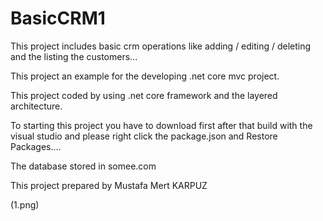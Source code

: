 # BasicCRM1

This project includes basic crm operations like adding / editing / deleting and the listing the customers...

This project an example for the developing .net core mvc project.

This project coded by using .net core framework and the layered architecture.

To starting this project you have to download first after that build with the visual studio and please right click the package.json and Restore Packages....

The database stored in somee.com

This project prepared by Mustafa Mert KARPUZ

(1.png)
